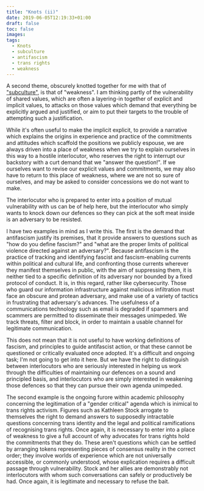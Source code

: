 ```yaml
---
title: "Knots (ii)"
date: 2019-06-05T12:19:33+01:00
draft: false
toc: false
images:
tags:
  - Knots
  - subculture
  - antifascism
  - trans rights
  - weakness
---
```

A second theme, obscurely knotted together for me with that of ["subculture"](posts/knots), is that of "weakness". I am thinking partly of the vulnerability of shared values, which are often a layering-in together of explicit and implicit values, to attacks on those values which demand that everything be explicitly argued and justified, or aim to put their targets to the trouble of attempting such a justification.

While it's often useful to make the implicit explicit, to provide a narrative which explains the origins in experience and practice of the commitments and attitudes which scaffold the positions we publicly espouse, we are always driven into a place of weakness when we try to explain ourselves in this way to a hostile interlocutor, who reserves the right to interrupt our backstory with a curt demand that we "answer the question!". If we ourselves want to revise our explicit values and commitments, we may also have to return to this place of weakness, where we are not so sure of ourselves, and may be asked to consider concessions we do not want to make.

The interlocutor who is prepared to enter into a position of mutual vulnerability with us can be of help here, but the interlocutor who simply wants to knock down our defences so they can pick at the soft meat inside is an adversary to be resisted.

I have two examples in mind as I write this. The first is the demand that antifascism justify its premises, that it provide answers to questions such as "how do you define fascism?" and "what are the proper limits of political violence directed against an adversary?". Because antifascism is the practice of tracking and identifying fascist and fascism-enabling currents within political and cultural life, and confronting those currents wherever they manifest themselves in public, with the aim of suppressing them, it is neither tied to a specific definition of its adversary nor bounded by a fixed protocol of conduct. It is, in this regard, rather like cybersecurity. Those who guard our information infrastructure against malicious infiltration must face an obscure and protean adversary, and make use of a variety of tactics in frustrating that adversary's advances. The usefulness of a communications technology such as email is degraded if spammers and scammers are permitted to disseminate their messages unimpeded. We track threats, filter and block, in order to maintain a usable channel for legitimate communication.

This does not mean that it is not useful to have working definitions of fascism, and principles to guide antifascist action, or that these cannot be questioned or critically evaluated once adopted. It's a difficult and ongoing task; I'm not going to get into it here. But we have the right to distinguish between interlocutors who are seriously interested in helping us work through the difficulties of maintaining our defences on a sound and principled basis, and interlocutors who are simply interested in weakening those defences so that they can pursue their own agenda unimpeded.

The second example is the ongoing furore within academic philosophy concerning the legitimation of a "gender critical" agenda which is inimical to trans rights activism. Figures such as Kathleen Stock arrogate to themselves the right to demand answers to supposedly intractable questions concerning trans identity and the legal and political ramifications of recognising trans rights. Once again, it is necessary to enter into a place of weakness to give a full account of why advocates for trans rights hold the commitments that they do. These aren't questions which can be settled by arranging tokens representing pieces of consensus reality in the correct order; they involve worlds of experience which are not universally accessible, or commonly understood, whose explication requires a difficult passage through vulnerability. Stock and her allies are demonstrably not interlocutors with whom such conversations can safely or productively be had. Once again, it is legitimate and necessary to refuse the bait.
